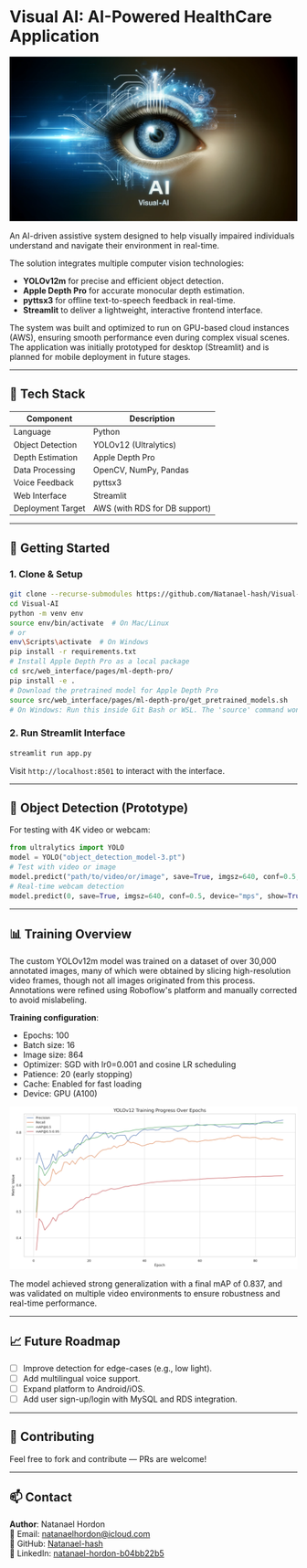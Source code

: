# Visual AI: AI-Powered HealthCare Application

![Visual-AI Eye Logo](src/web_interface/assets/Visual-AI.png)

An AI-driven assistive system designed to help visually impaired individuals understand and navigate their environment in real-time.

The solution integrates multiple computer vision technologies:
- **YOLOv12m** for precise and efficient object detection.
- **Apple Depth Pro** for accurate monocular depth estimation.
- **pyttsx3** for offline text-to-speech feedback in real-time.
- **Streamlit** to deliver a lightweight, interactive frontend interface.

The system was built and optimized to run on GPU-based cloud instances (AWS), ensuring smooth performance even during complex visual scenes. The application was initially prototyped for desktop (Streamlit) and is planned for mobile deployment in future stages.

---

## 🧠 Tech Stack

| Component            | Description                                        |
|---------------------|----------------------------------------------------|
| Language             | Python                                             |
| Object Detection     | YOLOv12 (Ultralytics)                               |
| Depth Estimation     | Apple Depth Pro                          |
| Data Processing      | OpenCV, NumPy, Pandas                              |
| Voice Feedback       | pyttsx3                                            |
| Web Interface        | Streamlit                                          |
| Deployment Target    | AWS (with RDS for DB support)                     |

---

## 🚀 Getting Started

### 1. Clone & Setup
```bash
git clone --recurse-submodules https://github.com/Natanael-hash/Visual-AI.git
cd Visual-AI
python -m venv env
source env/bin/activate  # On Mac/Linux
# or
env\Scripts\activate  # On Windows
pip install -r requirements.txt
# Install Apple Depth Pro as a local package
cd src/web_interface/pages/ml-depth-pro/
pip install -e .
# Download the pretrained model for Apple Depth Pro
source src/web_interface/pages/ml-depth-pro/get_pretrained_models.sh
# On Windows: Run this inside Git Bash or WSL. The 'source' command won't work in CMD or PowerShell.
```

### 2. Run Streamlit Interface
```bash
streamlit run app.py
```

Visit `http://localhost:8501` to interact with the interface.

---

## 🎥 Object Detection (Prototype)

For testing with 4K video or webcam:

```python
from ultralytics import YOLO
model = YOLO("object_detection_model-3.pt")
# Test with video or image
model.predict("path/to/video/or/image", save=True, imgsz=640, conf=0.5, device="mps", show=True)
# Real-time webcam detection
model.predict(0, save=True, imgsz=640, conf=0.5, device="mps", show=True)
```

---

## 📊 Training Overview

The custom YOLOv12m model was trained on a dataset of over 30,000 annotated images, many of which were obtained by slicing high-resolution video frames, though not all images originated from this process. Annotations were refined using Roboflow's platform and manually corrected to avoid mislabeling.

**Training configuration**:
- Epochs: 100
- Batch size: 16
- Image size: 864
- Optimizer: SGD with lr0=0.001 and cosine LR scheduling
- Patience: 20 (early stopping)
- Cache: Enabled for fast loading
- Device: GPU (A100)

![Training Results](src/web_interface/assets/YOLOv12_Training_Progress_Over_Epochs.png)

The model achieved strong generalization with a final mAP of 0.837, and was validated on multiple video environments to ensure robustness and real-time performance.

---

## 📈 Future Roadmap

- [ ] Improve detection for edge-cases (e.g., low light).
- [ ] Add multilingual voice support.
- [ ] Expand platform to Android/iOS.
- [ ] Add user sign-up/login with MySQL and RDS integration.

---

## 🤝 Contributing

Feel free to fork and contribute — PRs are welcome!

---

## 📫 Contact

**Author**: Natanael Hordon  
📧 Email: natanaelhordon@icloud.com  
🔗 GitHub: [Natanael-hash](https://github.com/Natanael-hash)  
🔗 LinkedIn: [natanael-hordon-b04bb22b5](https://linkedin.com/in/natanael-hordon-b04bb22b5)
